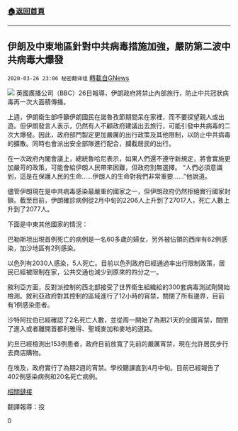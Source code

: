 ###  [:house:返回首頁](https://github.com/ourhimalayas/txt)
---

## 伊朗及中東地區針對中共病毒措施加強，嚴防第二波中共病毒大爆發
`2020-03-26 23:06 秘密翻译组` [轉載自GNews](https://gnews.org/zh-hant/153902/)

![](https://s3-ap-northeast-1.amazonaws.com/news.guo.offload.media/wp-content/uploads/2020/03/26230504/FB91A577-4D6F-4990-8E52-3E8E58A4FFE2.jpeg)
英國廣播公司（BBC）26日報導，伊朗政府將禁止內部旅行，防止中共冠狀病毒再一次大面積傳播。

上週，伊朗衛生部呼籲伊朗國民在諾魯孜節期間呆在家裡，而不要探望親人或出遊。但伊朗發言人表示，仍然有人不顧政府建議出去旅行，可能引發中共病毒的二次大爆發。因此，政府部門製定更加嚴厲的出行政策及其他限制，以防止中共病毒的擴散。同時也會派出安全部隊進行配合，攔截居民的出行。

在一次政府內閣會議上，總統魯哈尼表示，如果人們還不遵守新規定，將會實施更加嚴苛的政策，可能會給伊朗人民帶來困難，但政府別無選擇。 “人們必須意識到，這是在保護人民的生命……伊朗人的生命對我們非常重要……”他說道。

儘管伊朗現在是中共病毒感染最嚴重的國家之一，但伊朗政府仍然拒絕實行國家封鎖。截至目前，伊朗確診病例從2月中旬的2206人上升到了27017人，死亡人數上升到了2077人。

下面是中東其他國家的情況：

巴勒斯坦出現首例死亡的病例是一名60多歲的婦女，另外被佔領的西岸有62例感染，加沙地區有2列感染。

以色列有2030人感染，5人死亡。目前以色列政府已經通過率出行限制政策，居民已經被限制在家，公共交通也減少到原來的四分之一。

敘利亞方面，反對派控制的西北部接受了世界衛生組織給的300套病毒測試劑開始檢測。敘利亞政府對其控制的區域進行了12小時的宵禁，關閉了所有邊界，目前有1例感染患者。

沙特阿拉伯已經確認了2名死亡人數，並從周一開始了為期21天的全國宵禁，關閉了進入或者離開首都利雅得、聖城麥加和麥地的道路。

約旦已經檢測出153例患者，政府目前放寬了先前的嚴厲宵禁，現在允許居民步行去商店購物。

在埃及，政府實行了為期2週的宵禁。學校聽課直到4月中旬。目前已經報告了402例感染病例和20名死亡病例。

[相關鏈接](https://www.bbc.com/news/world-middle-east-52039298)

翻譯報導：投

0
